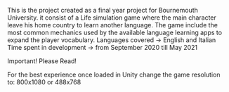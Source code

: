 This is the project created as a final year project for Bournemouth University. 
it consist of a Life simulation game where the main character leave his home country to learn another language. 
The game include the most common mechanics used by the available language learning apps to expand the player vocabulary.
Languages covered -> English and Italian
Time spent in development -> from September 2020 till May 2021

Important! Please Read! 

For the best experience once loaded in Unity change the game resolution to:
800x1080
or
488x768
